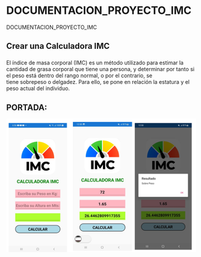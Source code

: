 # DOCUMENTACION_PROYECTO_IMC
DOCUMENTACION_PROYECTO_IMC

## Crear una Calculadora IMC

###
El índice de masa corporal (IMC) es un método utilizado para estimar la cantidad de grasa corporal que tiene una persona, y determinar por tanto si el peso está dentro del rango normal, o por el contrario, se tiene sobrepeso o delgadez. Para ello, se pone en relación la estatura y el peso actual del individuo. 


## PORTADA:

![](IMC_FUNCIONANDO.png)
